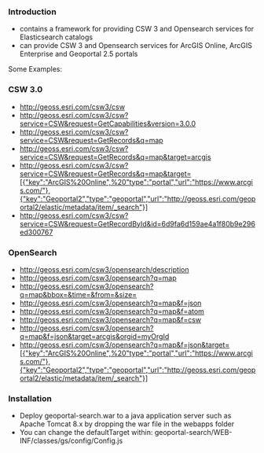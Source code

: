 ### Introduction

  - contains a framework for providing CSW 3 and Opensearch services for Elasticsearch catalogs
  - can provide CSW 3 and Opensearch services for ArcGIS Online, ArcGIS Enterprise and Geoportal 2.5 portals

Some Examples:

### CSW 3.0

- http://geoss.esri.com/csw3/csw
- http://geoss.esri.com/csw3/csw?service=CSW&request=GetCapabilities&version=3.0.0
- http://geoss.esri.com/csw3/csw?service=CSW&request=GetRecords&q=map
- http://geoss.esri.com/csw3/csw?service=CSW&request=GetRecords&q=map&target=arcgis
- http://geoss.esri.com/csw3/csw?service=CSW&request=GetRecords&q=map&target=[{"key":"ArcGIS%20Online",%20"type":"portal","url":"https://www.arcgis.com/"},{"key":"Geoportal2","type":"geoportal","url":"http://geoss.esri.com/geoportal2/elastic/metadata/item/_search"}]
- http://geoss.esri.com/csw3/csw?service=CSW&request=GetRecordById&id=6d9fa6d159ae4a1f80b9e296ed300767

### OpenSearch

- http://geoss.esri.com/csw3/opensearch/description
- http://geoss.esri.com/csw3/opensearch?q=map
- http://geoss.esri.com/csw3/opensearch?q=map&bbox=&time=&from=&size=
- http://geoss.esri.com/csw3/opensearch?q=map&f=json
- http://geoss.esri.com/csw3/opensearch?q=map&f=atom
- http://geoss.esri.com/csw3/opensearch?q=map&f=csw
- http://geoss.esri.com/csw3/opensearch?q=map&f=json&target=arcgis&orgid=myOrgId
- http://geoss.esri.com/csw3/opensearch?q=map&f=json&target=[{"key":"ArcGIS%20Online",%20"type":"portal","url":"https://www.arcgis.com/"},{"key":"Geoportal2","type":"geoportal","url":"http://geoss.esri.com/geoportal2/elastic/metadata/item/_search"}]

### Installation
* Deploy geoportal-search.war to a java application server such as Apache Tomcat 8.x by dropping the war file in the webapps folder
* You can change the defaultTarget within: geoportal-search/WEB-INF/classes/gs/config/Config.js

